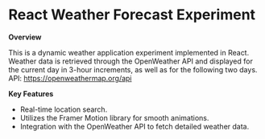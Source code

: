# React Weather Forecast Experiment

**Overview**

This is a dynamic weather application experiment implemented in React. Weather data is retrieved through the OpenWeather API and displayed for the current day in 3-hour increments, as well as for the following two days.
API: https://openweathermap.org/api

**Key Features**

- Real-time location search.
- Utilizes the Framer Motion library for smooth animations.
- Integration with the OpenWeather API to fetch detailed weather data.
